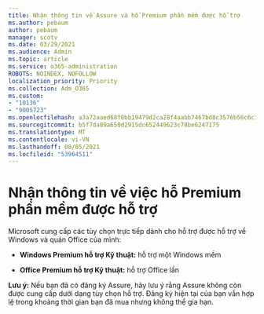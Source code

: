 ```yaml
---
title: Nhận thông tin về Assure và hỗ Premium phần mềm được hỗ trợ
ms.author: pebaum
author: pebaum
manager: scotv
ms.date: 03/29/2021
ms.audience: Admin
ms.topic: article
ms.service: o365-administration
ROBOTS: NOINDEX, NOFOLLOW
localization_priority: Priority
ms.collection: Adm_O365
ms.custom:
- "10136"
- "9005723"
ms.openlocfilehash: a3a72aaed68f0bb19479d2ca28f4aabb7467bd8c3576b56c6c3a51acf62159b4
ms.sourcegitcommit: b5f7da89a650d2915dc652449623c78be6247175
ms.translationtype: MT
ms.contentlocale: vi-VN
ms.lasthandoff: 08/05/2021
ms.locfileid: "53964511"
---
```

# <a name="get-info-about-premium-assisted-software-support"></a>Nhận thông tin về việc hỗ Premium phần mềm được hỗ trợ

Microsoft cung cấp các tùy chọn trực tiếp dành cho hỗ trợ được hỗ trợ về Windows và quản Office của mình:

- **Windows Premium hỗ trợ Kỹ thuật:** hỗ trợ một Windows mềm

- **Office Premium hỗ trợ Kỹ thuật:** hỗ trợ Office lần

**Lưu ý:** Nếu bạn đã có đăng ký Assure, hãy lưu ý rằng Assure không còn được cung cấp dưới dạng tùy chọn hỗ trợ. Đăng ký hiện tại của bạn vẫn hợp lệ trong khoảng thời gian bạn đã mua nhưng không thể gia hạn.

